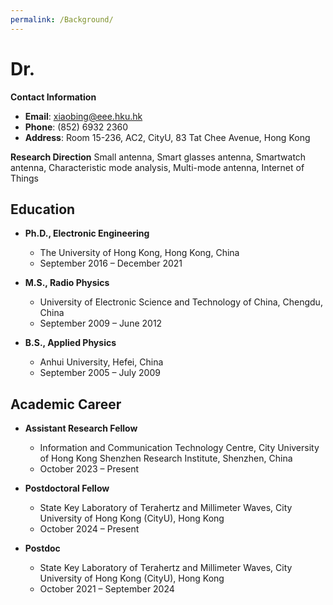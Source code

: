 ```yaml
---
permalink: /Background/
---
```


# Dr.

**Contact Information**
- **Email**: xiaobing@eee.hku.hk
- **Phone**: (852) 6932 2360
- **Address**: Room 15-236, AC2, CityU, 83 Tat Chee Avenue, Hong Kong

**Research Direction**
Small antenna, Smart glasses antenna, Smartwatch antenna, Characteristic mode analysis, Multi-mode antenna, Internet of Things

## Education

- **Ph.D., Electronic Engineering**
  - The University of Hong Kong, Hong Kong, China
  - September 2016 – December 2021

- **M.S., Radio Physics**
  - University of Electronic Science and Technology of China, Chengdu, China
  - September 2009 – June 2012

- **B.S., Applied Physics**
  - Anhui University, Hefei, China
  - September 2005 – July 2009

## Academic Career

- **Assistant Research Fellow**
  - Information and Communication Technology Centre, City University of Hong Kong Shenzhen Research Institute, Shenzhen, China
  - October 2023 – Present

- **Postdoctoral Fellow**
  - State Key Laboratory of Terahertz and Millimeter Waves, City University of Hong Kong (CityU), Hong Kong
  - October 2024 – Present

- **Postdoc**
  - State Key Laboratory of Terahertz and Millimeter Waves, City University of Hong Kong (CityU), Hong Kong
  - October 2021 – September 2024









